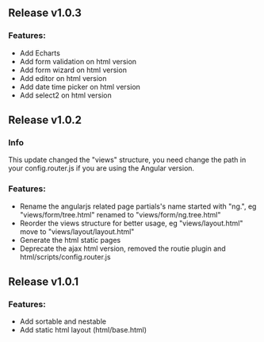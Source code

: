 ## Release v1.0.3

### Features:
	
 - Add Echarts
 - Add form validation on html version
 - Add form wizard on html version
 - Add editor on html version
 - Add date time picker on html version
 - Add select2 on html version


## Release v1.0.2

### Info

This update changed the "views" structure, you need change the path in your config.router.js if you are using the Angular version. 

### Features:

 - Rename the angularjs related page partials's name started with "ng.", eg "views/form/tree.html" renamed to "views/form/ng.tree.html"
 - Reorder the views structure for better usage, eg "views/layout.html" move to "views/layout/layout.html"
 - Generate the html static pages
 - Deprecate the ajax html version, removed the routie plugin and html/scripts/config.router.js


## Release v1.0.1

### Features:

 - Add sortable and nestable
 - Add static html layout (html/base.html)
